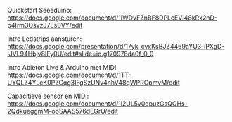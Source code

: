 Quickstart Seeeduino:
https://docs.google.com/document/d/1IWDvFZnBF8DPLcEVI48kRx2nD-p4Irm3OsvzJ7Es0VY/edit

Intro Ledstrips aansturen:
https://docs.google.com/presentation/d/17yk_cvxKsBJZ4469aYU3-iPXgD-lJVL94Hbjv8IFy0U/edit#slide=id.g170978da0f_0_0

Intro Ableton Live & Arduino met MIDI:
https://docs.google.com/document/d/1TT-UYQLZ4YLcK0PZCqg3IFgSzUNv4nhV48qWPROpmvM/edit

Capacitieve sensor en MIDI:
https://docs.google.com/document/d/1i2UL5v0dpuzGsQOHs-2QdkueggmM-opSAAS576dEGrU/edit



